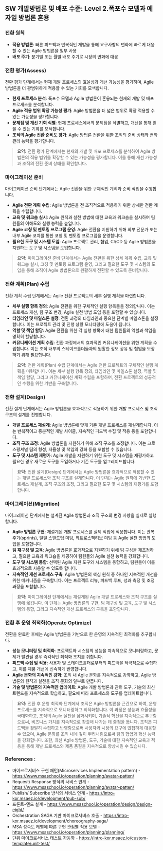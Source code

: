 ## SW 개발방법론 및 배포 수준: Level 2.폭포수 모델과 에자일 방법론 혼용

### 전환 원칙
- **적용 방법론**: 빠른 피드백과 반복적인 개발을 통해 요구사항의 변화에 빠르게 대응할 수 있는 Agile 방법론을 일부 사용
- **배포 주기**: 분기별 또는 월별 배포 주기로 시장의 변화에 대응

### 전환 평가(Assess)
전환 평가 단계에서는 현재 개발 프로세스의 효율성과 개선 가능성을 평가하며, Agile 방법론을 더 광범위하게 적용할 수 있는 기회를 모색합니다.
- **현재 프로세스 분석**: 폭포수 모델과 Agile 방법론이 혼용되는 현재의 개발 및 배포 프로세스를 분석합니다.
- **Agile 적용 범위 확장 가능성 평가**: Agile 방법론을 더 넓은 범위로 확장 적용할 수 있는 가능성을 평가합니다.
- **문제점 및 개선 기회 식별**: 현재 프로세스에서의 문제점을 식별하고, 개선을 통해 얻을 수 있는 기회를 모색합니다.
- **조직의 Agile 전환 준비도 평가**: Agile 방법론 전환을 위한 조직의 준비 상태와 변화 관리 능력을 평가합니다.

> **요약:** 전환 평가 단계에서는 현재의 개발 및 배포 프로세스를 분석하여 Agile 방법론의 적용 범위를 확장할 수 있는 가능성을 평가합니다. 이를 통해 개선 가능성과 조직의 전환 준비 상태를 확인합니다.

### 마이그레이션 준비
마이그레이션 준비 단계에서는 Agile 전환을 위한 구체적인 계획과 준비 작업을 수행합니다.
- **Agile 전환 계획 수립**: Agile 방법론을 전 조직적으로 적용하기 위한 상세한 전환 계획을 수립합니다.
- **교육 및 워크숍 실시**: Agile 원칙과 실천 방법에 대한 교육과 워크숍을 실시하여 팀원들의 이해도와 실행 능력을 높입니다.
- **Agile 코칭 및 멘토링 프로그램 운영**: Agile 전환을 지원하기 위해 외부 전문가 또는 내부 Agile 코치를 통한 코칭 및 멘토링 프로그램을 운영합니다.
- **필요한 도구 및 시스템 도입**: Agile 프로젝트 관리, 협업, CI/CD 등 Agile 방법론을 지원하는 도구 및 시스템을 도입합니다.

> **요약:** 마이그레이션 준비 단계에서는 Agile 전환을 위한 상세 계획 수립, 교육 및 워크숍 실시, 코칭 및 멘토링 프로그램 운영, 그리고 필요한 도구 및 시스템의 도입을 통해 조직이 Agile 방법론으로 원활하게 전환할 수 있도록 준비합니다.

### 전환 계획(Plan) 수립
전환 계획 수립 단계에서는 Agile 전환 프로젝트의 세부 실행 계획을 마련합니다.
- **세부 실행 항목 정의**: Agile 전환을 위한 구체적인 실행 항목들을 정의합니다. 이는 프로세스 개선, 팀 구조 변경, Agile 실천 방법 도입 등을 포함할 수 있습니다.
- **타임라인 및 마일스톤 설정**: 전환 과정의 타임라인과 중요한 단계별 마일스톤을 설정합니다. 이는 프로젝트 관리 및 진행 상황 모니터링에 도움이 됩니다.
- **역할 및 책임 할당**: Agile 전환을 위한 각 실행 항목에 대한 팀원들의 역할과 책임을 명확히 할당합니다.
- **커뮤니케이션 계획 수립**: 전환 과정에서의 효과적인 커뮤니케이션을 위한 계획을 수립합니다. 이는 조직 내부의 스테이크홀더들과의 원활한 정보 공유 및 협업을 보장하기 위해 필요합니다.

> **요약:** 전환 계획(Plan) 수립 단계에서는 Agile 전환 프로젝트의 구체적인 실행 계획을 마련합니다. 이는 세부 실행 항목 정의, 타임라인 및 마일스톤 설정, 역할 및 책임 할당, 그리고 커뮤니케이션 계획 수립을 포함하여, 전환 프로젝트의 성공적인 수행을 위한 기반을 구축합니다.

### 전환 설계(Design)
전환 설계 단계에서는 Agile 방법론을 효과적으로 적용하기 위한 개발 프로세스 및 조직 구조의 설계를 진행합니다.
- **개발 프로세스 재설계**: Agile 방법론에 맞게 기존 개발 프로세스를 재설계합니다. 이는 반복적이고 증분적인 개발 사이클, 지속적인 피드백 수집 및 적용 등을 포함합니다.
- **조직 구조 조정**: Agile 방법론을 지원하기 위해 조직 구조를 조정합니다. 이는 크로스펑셔널 팀의 형성, 자율성 및 책임의 강화 등을 포함할 수 있습니다.
- **도구 및 시스템 재평가**: Agile 개발을 지원하기 위한 도구 및 시스템을 재평가하고 필요한 경우 새로운 도구를 도입하거나 기존 도구를 업그레이드합니다.

> **요약:** 전환 설계(Design) 단계에서는 Agile 방법론을 효과적으로 적용할 수 있는 개발 프로세스와 조직 구조를 설계합니다. 이 단계는 Agile 원칙에 기반한 프로세스 재설계, 조직 구조의 조정, 그리고 필요한 도구 및 시스템의 재평가를 포함합니다.

### 마이그레이션(Migration)
마이그레이션 단계에서는 설계된 Agile 방법론과 조직 구조의 변경 사항을 실제로 실행합니다.
- **Agile 방법론 구현**: 재설계된 개발 프로세스를 실제 작업에 적용합니다. 이는 반복주기(sprints), 일일 스탠드업 미팅, 리트로스펙티브 미팅 등 Agile 실천 방법의 도입을 포함합니다.
- **팀 재구성 및 교육**: Agile 방법론을 효과적으로 지원하기 위해 팀 구성을 재조정하고, 필요한 교육과 워크숍을 제공하여 팀원들의 Agile 실천 능력을 강화합니다.
- **도구 및 시스템 통합**: 선택된 Agile 지원 도구와 시스템을 통합하고, 팀원들이 이를 효과적으로 사용할 수 있도록 합니다.
- **지속적인 개선 프로세스 구축**: Agile 방법론의 핵심 원칙 중 하나인 지속적인 개선을 위한 메커니즘을 구축합니다. 이는 프로젝트 리뷰, 피드백 루프, 성과 측정 및 조정 과정을 포함합니다.

> **요약:** 마이그레이션 단계에서는 재설계된 Agile 개발 프로세스와 조직 구조를 실행에 옮깁니다. 이 단계는 Agile 방법론의 구현, 팀 재구성 및 교육, 도구 및 시스템의 통합, 그리고 지속적인 개선 프로세스의 구축을 포함합니다.

### 전환 후 운영 최적화(Operate Optimize)
전환을 완료한 후에는 Agile 방법론을 기반으로 한 운영의 지속적인 최적화를 추구합니다.
- **성능 모니터링 및 최적화**: 프로젝트와 시스템의 성능을 지속적으로 모니터링하고, 문제가 발견될 경우 즉각적인 최적화 조치를 취합니다.
- **피드백 수집 및 적용**: 사용자 및 스테이크홀더로부터의 피드백을 적극적으로 수집하고, 이를 제품 개선에 신속하게 반영합니다.
- **Agile 문화의 지속적인 강화**: 조직 내 Agile 문화를 지속적으로 강화하고, Agile 방법론의 원칙과 실천을 조직 문화의 일부로 만듭니다.
- **기술 및 방법론의 지속적인 업데이트**: Agile 개발 방법론과 관련 도구, 기술의 최신 트렌드를 지속적으로 학습하고, 필요에 따라 프로세스와 도구를 업데이트합니다.

> **요약:** 전환 후 운영 최적화 단계에서 조직은 Agile 방법론을 근간으로 하여, 운영 프로세스를 지속적으로 모니터링하고 최적화합니다. 이 과정은 성능과 효율성을 극대화하고, 조직의 Agile 실천을 심화시키며, 기술적 혁신을 지속적으로 추구함으로써, 비즈니스 가치를 지속적으로 창출해 나가는 데 중점을 둡니다. 조직은 피드백을 활발히 수집하고 반영함으로써 사용자와 시장의 요구에 민첩하게 대응할 수 있으며, Agile 문화를 조직 내에 깊이 뿌리내림으로써 팀의 협업과 혁신 능력을 강화합니다. 또한, 최신 Agile 방법론, 도구, 기술에 대한 지속적인 교육과 적용을 통해 개발 프로세스와 제품 품질을 지속적으로 향상시킬 수 있습니다.

### References :
- 마이크로서비스 구현 패턴(Microservices Implementation pattern) - https://www.msaschool.io/operation/planning/avatar-patten/
- Request/ Response 방식의 서비스 연계 - https://www.msaschool.io/operation/planning/avatar-patten/
- Publish/ Subscribe 방식의 서비스 연계 - https://intro-kor.msaez.io/development/pub-sub/
- 프론트-엔드 설계 - https://www.msaschool.io/operation/design/design-eight/  
- Orchestration SAGA 기반 마이크로서비스 호출 - https://intro-kor.msaez.io/development/choreography-saga/
- MSA 성숙도 레벨에 따른 구현 관점별 적용 모델 - https://www.msaschool.io/operation/planning/planning/
- 단위 마이크로서비스 테스트 자동화 - https://intro-kor.msaez.io/custom-template/unit-test/

